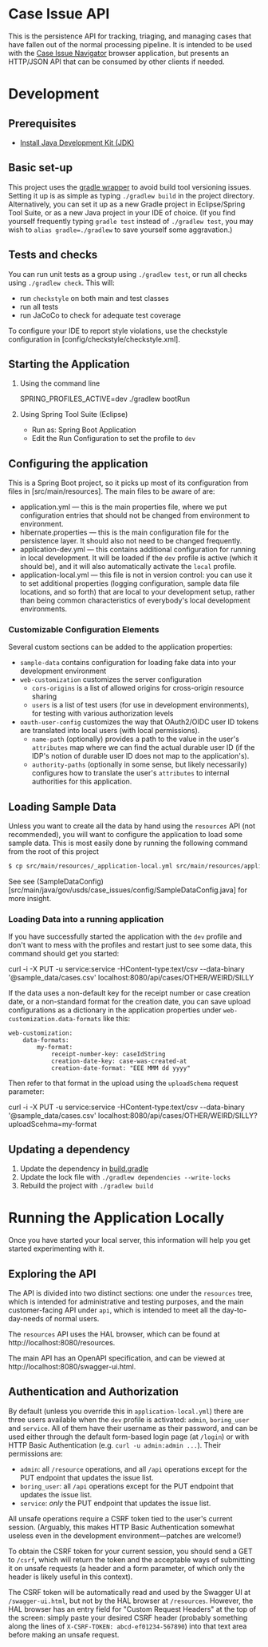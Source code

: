 # Case Issue API

This is the persistence API for tracking, triaging, and managing cases that
have fallen out of the normal processing pipeline. It is intended to be used with
the [Case Issue Navigator](../case-issue-navigator) browser application, but presents
an HTTP/JSON API that can be consumed by other clients if needed.

# Development

## Prerequisites
- [Install Java Development Kit (JDK)](https://www.oracle.com/technetwork/java/javase/downloads/index.html)

## Basic set-up

This project uses the [gradle wrapper](https://docs.gradle.org/current/userguide/gradle_wrapper.html) to avoid build tool versioning issues. Setting it up is as simple as typing `./gradlew build` in the project directory. Alternatively, you can set it up as a new Gradle project in Eclipse/Spring Tool Suite, or as a new Java project in your IDE of choice. (If you find yourself frequently typing `gradle test` instead of `./gradlew test`, you may wish to `alias gradle=./gradlew` to save yourself some aggravation.)

## Tests and checks

You can run unit tests as a group using `./gradlew test`, or run all checks using `./gradlew check`. This will:

* run `checkstyle` on both main and test classes
* run all tests
* run JaCoCo to check for adequate test coverage

To configure your IDE to report style violations, use the checkstyle configuration in [config/checkstyle/checkstyle.xml].

## Starting the Application

1. Using the command line

     SPRING_PROFILES_ACTIVE=dev ./gradlew bootRun

1. Using Spring Tool Suite (Eclipse)
   * Run as: Spring Boot Application
   * Edit the Run Configuration to set the profile to `dev`

## Configuring the application

This is a Spring Boot project, so it picks up most of its configuration from files in [src/main/resources].
The main files to be aware of are:

* application.yml — this is the main properties file, where we put configuration entries that
  should not be changed from environment to environment.
* hibernate.properties — this is the main configuration file for the persistence layer. It should
  also not need to be changed frequently.
* application-dev.yml — this contains additional configuration for running in local development.
  It will be loaded if the `dev` profile is active (which it should be), and it will also automatically
  activate the `local` profile.
* application-local.yml — this file is not in version control: you can use it to set additional properties
  (logging configuration, sample data file locations, and so forth) that are local to your development
  setup, rather than being common characteristics of everybody's local development environments.

### Customizable Configuration Elements

Several custom sections can be added to the application properties:

* `sample-data` contains configuration for loading fake data into your development environment
* `web-customization` customizes the server configuration
    * `cors-origins` is a list of allowed origins for cross-origin resource sharing
    * `users` is a list of test users (for use in development environments), for testing with various
    authorization levels
* `oauth-user-config` customizes the way that OAuth2/OIDC user ID tokens are translated into local
  users (with local permissions).
    * `name-path` (optionally) provides a path to the value in the user's `attributes` map where we can find
    the actual durable user ID (if the IDP's notion of durable user ID does not map to the application's).
    * `authority-paths` (optionally in some sense, but likely necessarily) configures how to translate the
    user's `attributes` to internal authorities for this application.

## Loading Sample Data
Unless you want to create all the data by hand using the `resources` API (not recommended),
you will want to configure the application to load some sample data. This is most easily done
by running the following command from the root of this project

```bash
$ cp src/main/resources/_application-local.yml src/main/resources/application-local.yml
```

See see (SampleDataConfig)[src/main/java/gov/usds/case_issues/config/SampleDataConfig.java] for more insight.

### Loading Data into a running application

If you have successfully started the application with the `dev` profile and don't want to mess
with the profiles and restart just to see some data, this command should get you started:

   curl -i -X PUT -u service:service -HContent-type:text/csv --data-binary '@sample_data/cases.csv' localhost:8080/api/cases/OTHER/WEIRD/SILLY

If the data uses a non-default key for the receipt number or case creation date, or a non-standard
format for the creation date, you can save upload configurations as a dictionary in the application
properties under `web-customization.data-formats` like this:

    web-customization:
        data-formats:
            my-format:
                receipt-number-key: caseIdString
                creation-date-key: case-was-created-at
                creation-date-format: "EEE MMM dd yyyy"

Then refer to that format in the upload using the `uploadSchema` request parameter:

   curl -i -X PUT -u service:service -HContent-type:text/csv --data-binary '@sample_data/cases.csv' localhost:8080/api/cases/OTHER/WEIRD/SILLY?uploadScehma=my-format

## Updating a dependency

1. Update the dependency in [build.gradle](../build.gradle#L21)
2. Update the lock file with `./gradlew dependencies --write-locks`
3. Rebuild the project with `./gradlew build`

# Running the Application Locally

Once you have started your local server, this information will help you get started experimenting with it.

## Exploring the API

The API is divided into two distinct sections: one under the `resources` tree, which is
intended for administrative and testing purposes, and the main customer-facing API under
`api`, which is intended to meet all the day-to-day-needs of normal users.

The `resources` API uses the HAL browser, which can be found at http://localhost:8080/resources.

The main API has an OpenAPI specification, and can be viewed at http://localhost:8080/swagger-ui.html.

## Authentication and Authorization

By default (unless you override this in `application-local.yml`) there are three users available
when the `dev` profile is activated: `admin`, `boring_user` and `service`. All of them have their
username as their password, and can be used either through the default form-based login page
(at `/login`) or with HTTP Basic Authentication (e.g. `curl -u admin:admin ...`). Their permissions are:

* `admin`: all `/resource` operations, and all `/api` operations except for the PUT endpoint that
  updates the issue list.
* `boring_user`: all `/api` operations except for the PUT endpoint that updates the issue list.
* `service`: _only_ the PUT endpoint that updates the issue list.

All unsafe operations require a CSRF token tied to the user's current session. (Arguably, this
makes HTTP Basic Authentication somewhat useless even in the development environment—patches
are welcome!)

To obtain the CSRF token for your current session, you should send a GET to `/csrf`, which will return
the token and the acceptable ways of submitting it on unsafe requests (a header and a form parameter,
of which only the header is likely useful in this context).

The CSRF token will be automatically read and used by the Swagger UI at `/swagger-ui.html`, but not by
the HAL browser at `/resources`. However, the HAL browser has an entry field for "Custom Request Headers"
at the  top of the screen: simply paste your desired CSRF header (probably something along the lines
of `X-CSRF-TOKEN: abcd-ef01234-567890`) into that text area before making an unsafe request.
